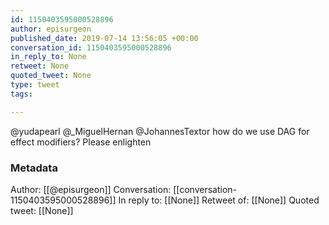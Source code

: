 ```yaml
---
id: 1150403595000528896
author: episurgeon
published_date: 2019-07-14 13:56:05 +00:00
conversation_id: 1150403595000528896
in_reply_to: None
retweet: None
quoted_tweet: None
type: tweet
tags:

---
```


@yudapearl @_MiguelHernan @JohannesTextor how do we use DAG for effect modifiers? Please enlighten

### Metadata

Author: [[@episurgeon]]
Conversation: [[conversation-1150403595000528896]]
In reply to: [[None]]
Retweet of: [[None]]
Quoted tweet: [[None]]
